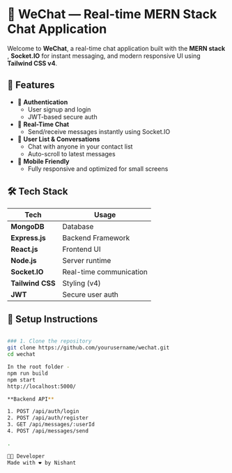 # 💬 WeChat — Real-time MERN Stack Chat Application

Welcome to **WeChat**, a real-time chat application built with the **MERN stack** , **Socket.IO** for instant messaging, and modern responsive UI using **Tailwind CSS v4**.

## 🚀 Features

- 🔐 **Authentication**
  - User signup and login
  - JWT-based secure auth
- 💬 **Real-Time Chat**
  - Send/receive messages instantly using Socket.IO
- 👥 **User List & Conversations**
  - Chat with anyone in your contact list
  - Auto-scroll to latest messages
- 📱 **Mobile Friendly**
  - Fully responsive and optimized for small screens

## 🛠️ Tech Stack

| Tech             | Usage                       |
|------------------|-----------------------------|
| **MongoDB**      | Database                    |
| **Express.js**   | Backend Framework           |
| **React.js**     | Frontend UI                 |
| **Node.js**      | Server runtime              |
| **Socket.IO**    | Real-time communication     |     // Currently working on this otherwise working fine
| **Tailwind CSS** | Styling (v4)                |
| **JWT**          | Secure user auth            |

## 🔧 Setup Instructions


```bash

### 1. Clone the repository
git clone https://github.com/yourusername/wechat.git
cd wechat

In the root folder -
npm run build
npm start
http://localhost:5000/

**Backend API**

1. POST /api/auth/login
2. POST /api/auth/register
3. GET /api/messages/:userId
4. POST /api/messages/send

.

👨‍💻 Developer
Made with ❤️ by Nishant





